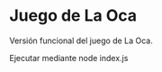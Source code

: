Juego de La Oca
===============

Versión funcional del juego de La Oca.

Ejecutar mediante node index.js
